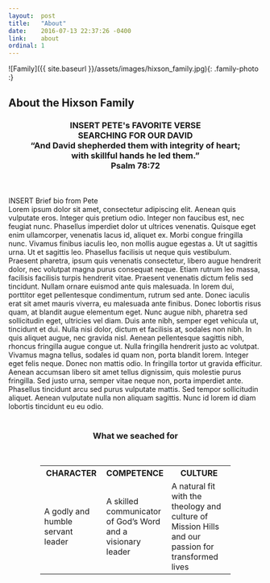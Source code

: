 ```yaml
---
layout:  post
title:   "About"
date:    2016-07-13 22:37:26 -0400
link:    about
ordinal: 1
---
```



![Family]({{ site.baseurl }}/assets/images/hixson_family.jpg){: .family-photo :}

## About the Hixson Family

<center>
<H3> INSERT PETE's FAVORITE VERSE <br>
SEARCHING FOR OUR DAVID<br>
“And David shepherded them with integrity of heart;<br>
with skillful hands he led them.”<br>
Psalm 78:72 </H3>
</center>

<br><br>INSERT Brief bio from Pete <br>
Lorem ipsum dolor sit amet, consectetur adipiscing elit. Aenean quis vulputate eros. Integer quis pretium odio. Integer non faucibus est, nec feugiat nunc. Phasellus imperdiet dolor ut ultrices venenatis. Quisque eget enim ullamcorper, venenatis lacus id, aliquet ex. Morbi congue fringilla nunc. Vivamus finibus iaculis leo, non mollis augue egestas a. Ut ut sagittis urna. Ut et sagittis leo. Phasellus facilisis ut neque quis vestibulum.
Praesent pharetra, ipsum quis venenatis consectetur, libero augue hendrerit dolor, nec volutpat magna purus consequat neque. Etiam rutrum leo massa, facilisis facilisis turpis hendrerit vitae. Praesent venenatis dictum felis sed tincidunt. Nullam ornare euismod ante quis malesuada. In lorem dui, porttitor eget pellentesque condimentum, rutrum sed ante. Donec iaculis erat sit amet mauris viverra, eu malesuada ante finibus. Donec lobortis risus quam, at blandit augue elementum eget. Nunc augue nibh, pharetra sed sollicitudin eget, ultricies vel diam. Duis ante nibh, semper eget vehicula ut, tincidunt et dui. Nulla nisi dolor, dictum et facilisis at, sodales non nibh. In quis aliquet augue, nec gravida nisl. Aenean pellentesque sagittis nibh, rhoncus fringilla augue congue ut. Nulla fringilla hendrerit justo ac volutpat. Vivamus magna tellus, sodales id quam non, porta blandit lorem.
Integer eget felis neque. Donec non mattis odio. In fringilla tortor ut gravida efficitur. Aenean accumsan libero sit amet tellus dignissim, quis molestie purus fringilla. Sed justo urna, semper vitae neque non, porta imperdiet ante. Phasellus tincidunt arcu sed purus vulputate mattis. Sed tempor sollicitudin aliquet. Aenean vulputate nulla non aliquam sagittis. Nunc id lorem id diam lobortis tincidunt eu eu odio.
<br><br>
<center>
<H3> What we seached for</H3>
</center>
<br>

<center>
<table style="width:75%">
<tr>
<th style="width:33%">CHARACTER</th>
<th style="width:33%">COMPETENCE</th>
<th style="width:34%">CULTURE</th>
</tr>
<tr>
<td>A godly and humble servant leader </td>
<td>A skilled communicator of God’s Word and a visionary leader</td>
<td>A natural fit with the theology and culture of Mission Hills and our passion for transformed lives</td>
</tr>
</table>
</center>